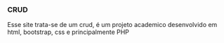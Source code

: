 ### CRUD
  Esse site trata-se de um crud, é um projeto academico desenvolvido em html, bootstrap, css e principalmente PHP
